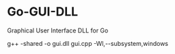 # Go-GUI-DLL
Graphical User Interface DLL for Go

g++ -shared -o gui.dll gui.cpp -Wl,--subsystem,windows

